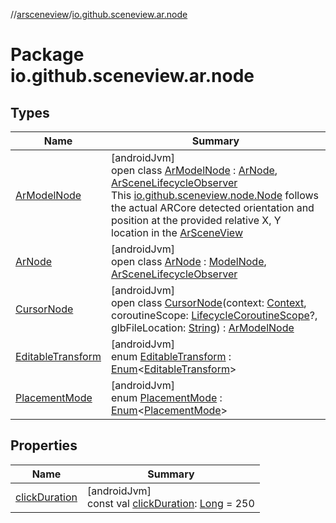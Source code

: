 //[arsceneview](../../index.md)/[io.github.sceneview.ar.node](index.md)

# Package io.github.sceneview.ar.node

## Types

| Name | Summary |
|---|---|
| [ArModelNode](-ar-model-node/index.md) | [androidJvm]<br>open class [ArModelNode](-ar-model-node/index.md) : [ArNode](-ar-node/index.md), [ArSceneLifecycleObserver](../io.github.sceneview.ar/-ar-scene-lifecycle-observer/index.md)<br>This [io.github.sceneview.node.Node](../../../sceneview/sceneview/io.github.sceneview.node/-node/index.md) follows the actual ARCore detected orientation and position at the provided relative X, Y location in the [ArSceneView](../io.github.sceneview.ar/-ar-scene-view/index.md) |
| [ArNode](-ar-node/index.md) | [androidJvm]<br>open class [ArNode](-ar-node/index.md) : [ModelNode](../../../sceneview/sceneview/io.github.sceneview.node/-model-node/index.md), [ArSceneLifecycleObserver](../io.github.sceneview.ar/-ar-scene-lifecycle-observer/index.md) |
| [CursorNode](-cursor-node/index.md) | [androidJvm]<br>open class [CursorNode](-cursor-node/index.md)(context: [Context](https://developer.android.com/reference/kotlin/android/content/Context.html), coroutineScope: [LifecycleCoroutineScope](https://developer.android.com/reference/kotlin/androidx/lifecycle/LifecycleCoroutineScope.html)?, glbFileLocation: [String](https://kotlinlang.org/api/latest/jvm/stdlib/kotlin/-string/index.html)) : [ArModelNode](-ar-model-node/index.md) |
| [EditableTransform](-editable-transform/index.md) | [androidJvm]<br>enum [EditableTransform](-editable-transform/index.md) : [Enum](https://kotlinlang.org/api/latest/jvm/stdlib/kotlin/-enum/index.html)&lt;[EditableTransform](-editable-transform/index.md)&gt; |
| [PlacementMode](-placement-mode/index.md) | [androidJvm]<br>enum [PlacementMode](-placement-mode/index.md) : [Enum](https://kotlinlang.org/api/latest/jvm/stdlib/kotlin/-enum/index.html)&lt;[PlacementMode](-placement-mode/index.md)&gt; |

## Properties

| Name | Summary |
|---|---|
| [clickDuration](click-duration.md) | [androidJvm]<br>const val [clickDuration](click-duration.md): [Long](https://kotlinlang.org/api/latest/jvm/stdlib/kotlin/-long/index.html) = 250 |
